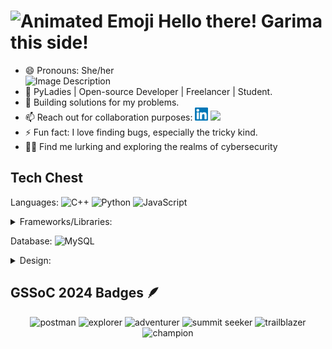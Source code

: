<h1><img src="https://iam-weijie.github.io/wave/hand-emoji.svg" alt="Animated Emoji" width="50" height="50"> Hello there! Garima this side!</h1> 

- 😄 Pronouns: She/her <img src="https://github.com/user-attachments/assets/0a62a14c-805b-460c-91e1-2ddbc12063c6" alt="Image Description" min-width="300px" max-width="300px" width="500" align="right" />
- 👀 PyLadies | Open-source Developer | Freelancer | Student.
- 🌱 Building solutions for my problems.
- 📫 Reach out for collaboration purposes: <a href= "https://www.linkedin.com/in/garima-shrivastav/"><img align= "" src= "https://raw.githubusercontent.com/techy4shri/techy4shri/main/icons/linkedin.svg" height= 21px width=”2px”/></a> <a href="https://www.freelancer.com/u/techy4shri"><img src="https://img.shields.io/badge/Freelancer-29B2FE?style=for-the-badge&logo=Freelancer&logoColor=white"></a> 
- ⚡ Fun fact: I love finding bugs, especially the tricky kind.
- 🕵️‍♀️ Find me lurking and exploring the realms of cybersecurity


<!------tech stack------>
## <strong>Tech Chest</strong>
Languages: ![C++](https://img.shields.io/badge/c++-%2300599C.svg?style=for-the-badge&logo=c%2B%2B&logoColor=white) ![Python](https://img.shields.io/badge/python-3670A0?style=for-the-badge&logo=python&logoColor=ffdd54) ![JavaScript](https://img.shields.io/badge/javascript-%23323330.svg?style=for-the-badge&logo=javascript&logoColor=%23F7DF1E) 
<details>
  <summary>Frameworks/Libraries:</summary> 
  <br>
  <img src="https://img.shields.io/badge/react-%2320232a.svg?style=for-the-badge&logo=react&logoColor=%2361DAFB" alt="React">&nbsp;
<img src="https://img.shields.io/badge/django-%23092E20.svg?style=for-the-badge&logo=django&logoColor=white" alt="Django">&nbsp;
<img src="https://img.shields.io/badge/Matplotlib-%23ffffff.svg?style=for-the-badge&logo=Matplotlib&logoColor=black" alt="Matplotlib">&nbsp;
<img src="https://img.shields.io/badge/numpy-%23013243.svg?style=for-the-badge&logo=numpy&logoColor=white" alt="NumPy">&nbsp;
<img src="https://img.shields.io/badge/pandas-%23150458.svg?style=for-the-badge&logo=pandas&logoColor=white" alt="Pandas">&nbsp;
<img src="https://img.shields.io/badge/SciPy-%230C55A5.svg?style=for-the-badge&logo=scipy&logoColor=white" alt="SciPy">&nbsp;
<img src="https://img.shields.io/badge/PyTorch-%23EE4C2C.svg?style=for-the-badge&logo=PyTorch&logoColor=white" alt="PyTorch">&nbsp;
<img src="https://img.shields.io/badge/scikit--learn-%23F7931E.svg?style=for-the-badge&logo=scikit-learn&logoColor=white" alt="scikit-learn">

</details>

Database: ![MySQL](https://img.shields.io/badge/mysql-4479A1.svg?style=for-the-badge&logo=mysql&logoColor=white)

<details>
  <summary>Design:</summary>
  <img src="https://img.shields.io/badge/Canva-%2300C4CC.svg?style=for-the-badge&logo=Canva&logoColor=white" alt="Canva">&nbsp;
  <img src="https://img.shields.io/badge/Adobe%20After%20Effects-9999FF.svg?style=for-the-badge&logo=Adobe%20After%20Effects&logoColor=white" alt="Adobe After Effects">&nbsp;
  <img src="https://img.shields.io/badge/Adobe%20Creative%20Cloud-DA1F26.svg?style=for-the-badge&logo=Adobe%20Creative%20Cloud&logoColor=white" alt="Adobe Creative Cloud">&nbsp;
  <img src="https://img.shields.io/badge/figma-%23F24E1E.svg?style=for-the-badge&logo=figma&logoColor=white" alt="Figma">
</details>

<!---gssoc badges -->
## GSSoC 2024 Badges 🪶
<div align="center">
  <img src="https://github.com/user-attachments/assets/508ab97a-0c3e-4080-995a-7c92d488996b" alt="postman" width="100" height="100">
  <img src="https://github.com/user-attachments/assets/e4f31ed9-f8a8-455a-be63-447d87ed77c7" alt="explorer" width="100" height="100">
  <img src="https://github.com/user-attachments/assets/42958312-2bce-4363-a768-5e97f0453c63" alt="adventurer" width="100" height="100">
  <img src="https://github.com/user-attachments/assets/9a720812-2e19-4583-8bf5-f1a35bd19129" alt="summit seeker" width="100" height="100">
  <img src="https://github.com/user-attachments/assets/84d8ef57-daa8-446b-af2a-7c710a711ec0" alt="trailblazer" width="100" height="100">
  <img src="https://github.com/user-attachments/assets/93784157-748e-45d6-8959-ce5072e6a520" alt="champion" width="100" height="100">
</div>

<!---
techy4shri/techy4shri is a ✨ special ✨ repository because its `README.md` (this file) appears on your GitHub profile.
You can click the Preview link to take a look at your changes.
--->
